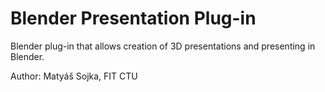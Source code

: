 # Blender Presentation Plug-in

Blender plug-in that allows creation of 3D presentations and presenting in Blender.

Author: Matyáš Sojka, FIT CTU